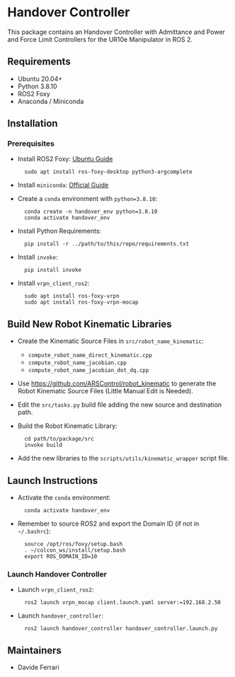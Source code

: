 # Handover Controller

This package contains an Handover Controller with Admittance and Power and Force Limit Controllers for the UR10e Manipulator in ROS 2.

## Requirements

- Ubuntu 20.04+
- Python 3.8.10
- ROS2 Foxy
- Anaconda / Miniconda

## Installation

### Prerequisites

- Install ROS2 Foxy: [Ubuntu Guide](https://docs.ros.org/en/foxy/Installation/Ubuntu-Install-Debians.html)

        sudo apt install ros-foxy-desktop python3-argcomplete

- Install `miniconda`: [Official Guide](https://docs.conda.io/en/main/miniconda.html)

- Create a `conda` environment with `python=3.8.10`:

        conda create -n handover_env python=3.8.10
        conda activate handover_env

- Install Python Requirements:

        pip install -r ../path/to/this/repo/requirements.txt

- Install `invoke`:

        pip install invoke

- Install `vrpn_client_ros2`:

        sudo apt install ros-foxy-vrpn
        sudo apt install ros-foxy-vrpn-mocap

## Build New Robot Kinematic Libraries

- Create the Kinematic Source Files in `src/robot_name_kinematic`:

  - `compute_robot_name_direct_kinematic.cpp`
  - `compute_robot_name_jacobian.cpp`
  - `compute_robot_name_jacobian_dot_dq.cpp`

- Use https://github.com/ARSControl/robot_kinematic to generate the Robot Kinematic Source Files (Little Manual Edit is Needed).

- Edit the `src/tasks.py` build file adding the new source and destination path.

- Build the Robot Kinematic Library:

        cd path/to/package/src
        invoke build

- Add the new libraries to the `scripts/utils/kinematic_wrapper` script file.

## Launch Instructions

- Activate the `conda` environment:

        conda activate handover_env

- Remember to source ROS2 and export the Domain ID (if not in `~/.bashrc`):

        source /opt/ros/foxy/setup.bash
        . ~/colcon_ws/install/setup.bash
        export ROS_DOMAIN_ID=10

### Launch Handover Controller

- Launch `vrpn_client_ros2`:

        ros2 launch vrpn_mocap client.launch.yaml server:=192.168.2.50

- Launch `handover_controller`:

        ros2 launch handover_controller handover_controller.launch.py

## Maintainers

- Davide Ferrari
